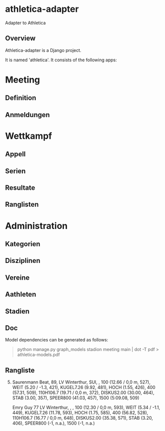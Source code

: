 athletica-adapter
=================

Adapter to Athletica

Overview
--------

Athletica-adapter is a Django project.

It is named 'athletica'.
It consists of the following apps:
# Meeting
## Definition
## Anmeldungen
# Wettkampf
## Appell
## Serien
## Resultate
## Ranglisten
# Administration
## Kategorien
## Disziplinen
## Vereine
## Aathleten
## Stadien

Doc
---

Model dependencies can be generated as follows:
> python manage.py graph_models stadion meeting main | dot -T pdf > athletica-models.pdf

Rangliste
---------
5.  Saurenmann Beat, 89, LV Winterthur, SUI, <punkte>, <bemerkung>
    100 (12.66 / 0,0 m, 527), WEIT (5.20 / -1.3, 421), KUGEL7.26 (9.92, 481),
    HOCH (1.55, 426), 400 (57.31, 509), 110H106.7 (19.71 / 0,0 m, 372),
    DISKUS2.00 (30.00, 464), STAB (3.00, 357), SPEER800 (41.03, 457),
    1500 (5:09.08, 509)

    Emry Guy 77 LV Winterthur, <land>, <punkte>, <bemerkung>
    100 (12.30 / 0,0 m, 593), WEIT (5.34 / -1.1, 449), KUGEL7.26 (11.78, 593),
    HOCH (1.75, 585), 400 (56.82, 528), 110H106.7 (16.77 / 0,0 m, 648),
    DISKUS2.00 (35.38, 571), STAB (3.20, 406), SPEER800 (-1, n.a.),
    1500 (-1, n.a.)

